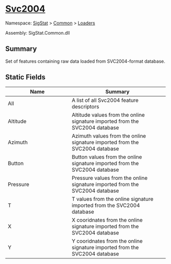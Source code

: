 # [Svc2004](./Svc2004.md)

Namespace: [SigStat]() > [Common](./../README.md) > [Loaders](./README.md)

Assembly: SigStat.Common.dll

## Summary
Set of features containing raw data loaded from SVC2004-format database.

## Static Fields

| Name<div><a href="#"><img width=375></a></div> | Summary<div><a href="#"><img width=525></a></div> | 
| --- | --- | 
| All | A list of all Svc2004 feature descriptors | 
| Altitude | Altitude values from the online signature imported from the SVC2004 database | 
| Azimuth | Azimuth values from the online signature imported from the SVC2004 database | 
| Button | Button values from the online signature imported from the SVC2004 database | 
| Pressure | Pressure values from the online signature imported from the SVC2004 database | 
| T | T values from the online signature imported from the SVC2004 database | 
| X | X cooridnates from the online signature imported from the SVC2004 database | 
| Y | Y cooridnates from the online signature imported from the SVC2004 database | 


